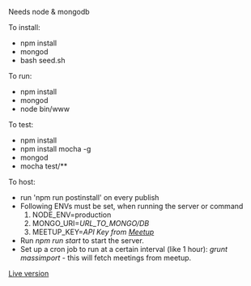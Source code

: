 Needs node & mongodb

To install:

* npm install
* mongod
* bash seed.sh

To run:

* npm install
* mongod
* node bin/www

To test:

* npm install
* npm install mocha -g
* mongod
* mocha test/**

To host:
* run 'npm run postinstall' on every publish
* Following ENVs must be set, when running the server or command
  1. NODE_ENV=production
  2. MONGO_URI=*URL_TO_MONGO/DB*
  3. MEETUP_KEY=*API Key from [Meetup](https://secure.meetup.com/meetup_api/key/)*
* Run *npm run start* to start the server.
* Set up a cron job to run at a certain interval (like 1 hour): *grunt massimport* - this will fetch meetings from meetup.

[Live version](https://devdk-hub-api.herokuapp.com/)